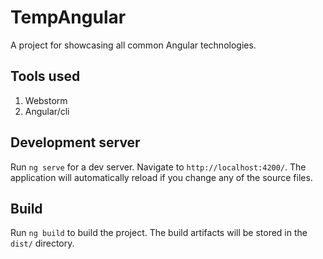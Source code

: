 # TempAngular
A project for showcasing all common Angular technologies.

## Tools used
1. Webstorm
2. Angular/cli

## Development server
Run `ng serve` for a dev server. Navigate to `http://localhost:4200/`. The application will automatically reload if you change any of the source files.

## Build
Run `ng build` to build the project. The build artifacts will be stored in the `dist/` directory.
